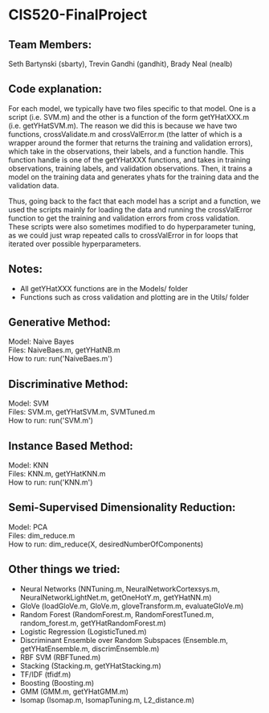 # CIS520-FinalProject
## Team Members:
Seth Bartynski (sbarty), Trevin Gandhi (gandhit), Brady Neal (nealb)

## Code explanation: 
For each model, we typically have two files specific to that
model. One is a script (i.e. SVM.m) and the other is a function of the form
getYHatXXX.m (i.e. getYHatSVM.m). The reason we did this is because we have two
functions, crossValidate.m and crossValError.m (the latter of which is a wrapper
around the former that returns the training and validation errors), 
which take in the observations, their labels, and a function
handle. This function handle is one of the getYHatXXX functions, and takes in
training observations, training labels, and validation observations. Then, it
trains a model on the training data and generates yhats for the training data
and the validation data. 

Thus, going back to the fact that each model has a script and a function, we
used the scripts mainly for loading the data and running the crossValError 
function to get the training and validation errors from cross validation. These
scripts were also sometimes modified to do hyperparameter tuning, as we could
just wrap repeated calls to crossValError in for loops that iterated over
possible hyperparameters.

## Notes:
- All getYHatXXX functions are in the Models/ folder
- Functions such as cross validation and plotting are in the Utils/ folder

## Generative Method: 
Model: Naive Bayes  
Files: NaiveBaes.m, getYHatNB.m  
How to run: run('NaiveBaes.m')  

## Discriminative Method: 
Model: SVM  
Files: SVM.m, getYHatSVM.m, SVMTuned.m  
How to run: run('SVM.m')  

## Instance Based Method: 
Model: KNN  
Files: KNN.m, getYHatKNN.m  
How to run: run('KNN.m')  

## Semi-Supervised Dimensionality Reduction: 
Model: PCA  
Files: dim_reduce.m  
How to run: dim_reduce(X, desiredNumberOfComponents)  


## Other things we tried:
- Neural Networks (NNTuning.m, NeuralNetworkCortexsys.m, 
NeuralNetworkLightNet.m, getOneHotY.m, getYHatNN.m)
- GloVe (loadGloVe.m, GloVe.m, gloveTransform.m, evaluateGloVe.m)
- Random Forest (RandomForest.m, RandomForestTuned.m, random_forest.m,
getYHatRandomForest.m)
- Logistic Regression (LogisticTuned.m)
- Discriminant Ensemble over Random Subspaces (Ensemble.m, getYHatEnsemble.m,
discrimEnsemble.m)
- RBF SVM (RBFTuned.m)
- Stacking (Stacking.m, getYHatStacking.m)
- TF/IDF (tfidf.m)
- Boosting (Boosting.m)
- GMM (GMM.m, getYHatGMM.m)
- Isomap (Isomap.m, IsomapTuning.m, L2_distance.m)
